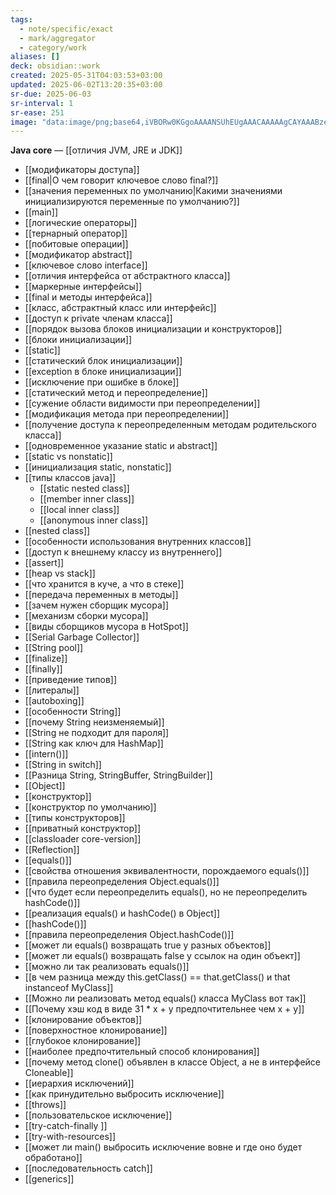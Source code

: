 ```yaml
---
tags:
  - note/specific/exact
  - mark/aggregator
  - category/work
aliases: []
deck: obsidian::work
created: 2025-05-31T04:03:53+03:00
updated: 2025-06-02T13:20:35+03:00
sr-due: 2025-06-03
sr-interval: 1
sr-ease: 251
image: "data:image/png;base64,iVBORw0KGgoAAAANSUhEUgAAACAAAAAgCAYAAABzenr0AAAA4UlEQVR4Ae1XAQbDMBTNSdpcoHdIC2A9W47we4NlZbtGwGwMwbABGQxAlofFMFsh+Rv5PE1/ynt92idfoORaSWmUbje9i/ARIRN8hJVmIHAm8kRaFh7cQs4DocGBJrouYAlumOBEsp8HXmDBid8WsKTwXLcbgz5O4Xy/ohWvl6APU+i2Y34BIN/fTu+20IeIvALw5h8KTuQVALu/7OcSsLy4HeD+Boj7L1iVygGC3S85QCCvQVSDqAbRfwRRDaJ6JmQ/ljs2Aaa3AkMp42hG/MMpCotmVtQaZQuM5w5D6ZP8Ad3WWERg2F0cAAAAAElFTkSuQmCC"
---
```


**Java core**
—
[[отличия JVM, JRE и JDK]]
- [[модификаторы доступа]]
- [[final|О чем говорит ключевое слово final?]]
- [[значения переменных по умолчанию|Какими значениями инициализируются переменные по умолчанию?]]
- [[main]]
- [[логические операторы]]
- [[тернарный оператор]]
- [[побитовые операции]]
- [[модификатор abstract]]
- [[ключевое слово interface]]
- [[отличия интерфейса от абстрактного класса]]
- [[маркерные интерфейсы]]
- [[final и методы интерфейса]]
- [[класс, абстрактный класс или интерфейс]]
- [[доступ к private членам класса]]
- [[порядок вызова блоков инициализации и конструкторов]]
- [[блоки инициализации]]
- [[static]]
- [[статический блок инициализации]]
- [[exception в блоке инициализации]]
- [[исключение при ошибке в блоке]]
- [[статический метод и переопределение]]
- [[сужение области видимости при переопределении]]
- [[модификация метода при переопределении]]
- [[получение доступа к переопределенным методам родительского класса]]
- [[одновременное указание static и abstract]]
- [[static vs nonstatic]]
- [[инициализация static, nonstatic]]
- [[типы классов java]]
	- [[static nested class]]
	- [[member inner class]]
	- [[local inner class]]
	- [[anonymous inner class]]
- [[nested class]]
- [[особенности использования внутренних классов]]
- [[доступ к внешнему классу из внутреннего]]
- [[assert]]
- [[heap vs stack]]
- [[что хранится в куче, а что в стеке]]
- [[передача переменных в методы]]
- [[зачем нужен сборщик мусора]]
- [[механизм сборки мусора]]
- [[виды сборщиков мусора в HotSpot]]
- [[Serial Garbage Collector]]
- [[String pool]]
- [[finalize]]
- [[finally]]
- [[приведение типов]]
- [[литералы]]
- [[autoboxing]]
- [[особенности String]]
- [[почему String неизменяемый]]
- [[String не подходит для пароля]]
- [[String как ключ для HashMap]]
- [[intern()]]
- [[String in switch]]
- [[Разница String, StringBuffer, StringBuilder]]
- [[Object]]
- [[конструктор]]
- [[конструктор по умолчанию]]
- [[типы конструкторов]]
- [[приватный конструктор]]
- [[classloader core-version]]
- [[Reflection]]
- [[equals()]]
- [[свойства отношения эквивалентности, порождаемого equals()]]
- [[правила переопределения Object.equals()]]
- [[что будет если переопределить equals(), но не переопределить hashCode()]]
- [[реализация equals() и hashCode() в Object]]
- [[hashCode()]]
- [[правила переопределения Object.hashCode()]]
- [[может ли equals() возвращать true у разных объектов]]
- [[может ли equals() возвращать false у ссылок на один объект]]
- [[можно ли так реализовать equals()]]
- [[в чем разница между this.getClass() == that.getClass() и that instanceof MyClass]]
- [[Можно ли реализовать метод equals() класса MyClass вот так]]
- [[Почему хэш код в виде 31 * x + y предпочтительнее чем x + y]]
- [[клонирование объектов]]
- [[поверхностное клонирование]]
- [[глубокое клонирование]]
- [[наиболее предпочтительный способ клонирования]]
- [[почему метод clone() объявлен в классе Object, а не в интерфейсе Cloneable]]
- [[иерархия исключений]]
- [[как принудительно выбросить исключение]]
- [[throws]]
- [[пользовательское исключение]]
- [[try-catch-finally ]]
- [[try-with-resources]]
- [[может ли main() выбросить исключение вовне и где оно будет обработано]]
- [[последовательность catch]]
- [[generics]]
